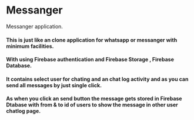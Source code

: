 # Messanger
Messanger application.

#### This is just like an clone application for whatsapp or messanger with minimum facilities.

#### With using Firebase authentication and Firebase Storage , Firebase Database.

#### It contains select user for chating and an chat log activity and as you can send all messages by just single click.

#### As when you click an send button the message gets stored in Firebase Dtabase with from & to id of users to show the message in other user chatlog page.


